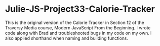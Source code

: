 # Julie-JS-Project33-Calorie-Tracker

This is the original version of the Calorie Tracker in Section 12 of the Traversy Media course, Modern JavaScript From the Beginning.  I wrote code along with Brad and troubleshooted bugs in my code on my own.  I also applied shorthand when naming and building functions.
